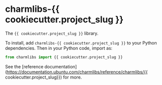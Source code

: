 # charmlibs-{{ cookiecutter.project_slug }}

The `{{ cookiecutter.project_slug }}` library.

To install, add `charmlibs-{{ cookiecutter.project_slug }}` to your Python dependencies. Then in your Python code, import as:

```py
from charmlibs import {{ cookiecutter.project_slug }}
```

See the [reference documentation](https://documentation.ubuntu.com/charmlibs/reference/charmlibs/{{ cookiecutter.project_slug}}) for more.

